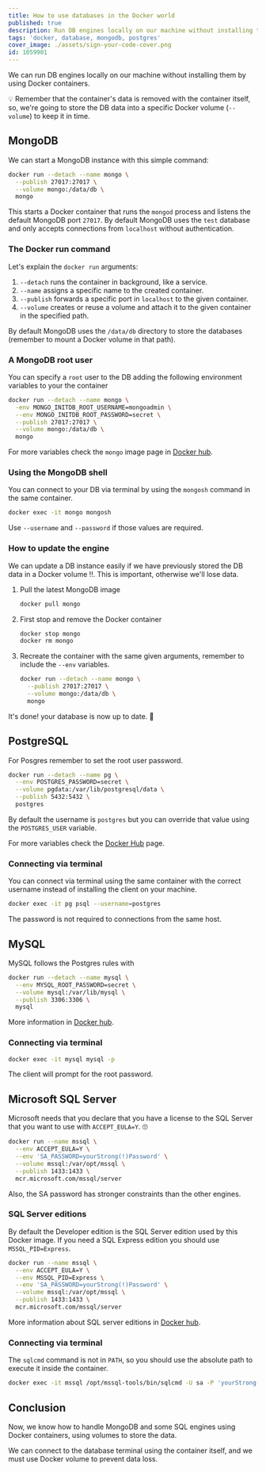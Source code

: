 ```yaml
---
title: How to use databases in the Docker world
published: true
description: Run DB engines locally on our machine without installing them by using Docker containers.
tags: 'docker, database, mongodb, postgres'
cover_image: ./assets/sign-your-code-cover.png
id: 1059901
---
```


We can run DB engines locally on our machine without installing them by using Docker containers.

💡 Remember that the container's data is removed with the container itself, so, we're going to store the DB data into a specific Docker volume (`--volume`) to keep it in time.

## MongoDB

We can start a MongoDB instance with this simple command:

```bash
docker run --detach --name mongo \
  --publish 27017:27017 \
  --volume mongo:/data/db \
  mongo
```

This starts a Docker container that runs the `mongod` process and listens the default MongoDB port `27017`. By default MongoDB uses the `test` database and only accepts connections from `localhost` without authentication.

### The Docker run command

Let's explain the `docker run` arguments:

1. `--detach` runs the container in background, like a service.
2. `--name` assigns a specific name to the created container.
3. `--publish` forwards a specific port in `localhost` to the given container.
4. `--volume` creates or reuse a volume and attach it to the given container in the specified path.

By default MongoDB uses the `/data/db` directory to store the databases (remember to mount a Docker volume in that path).

### A MongoDB root user

You can specify a `root` user to the DB adding the following environment variables to your the container

```bash
docker run --detach --name mongo \
  -env MONGO_INITDB_ROOT_USERNAME=mongoadmin \
  --env MONGO_INITDB_ROOT_PASSWORD=secret \
  --publish 27017:27017 \
  --volume mongo:/data/db \
  mongo
```

For more variables check the `mongo` image page in [Docker hub](https://hub.docker.com/_/mongo).

### Using the MongoDB shell

You can connect to your DB via terminal by using the `mongosh` command in the same container.

```bash
docker exec -it mongo mongosh
```

Use `--username` and `--password` if those values are required.

### How to update the engine

We can update a DB instance easily if we have previously stored the DB data in a Docker volume ‼️. This is important, otherwise we'll lose data.

1. Pull the latest MongoDB image

    ```bash
    docker pull mongo
    ```

1. First stop and remove the Docker container

    ```bash
    docker stop mongo
    docker rm mongo
    ```

1. Recreate the container with the same given arguments, remember to include the `--env` variables.

    ```bash
    docker run --detach --name mongo \
      --publish 27017:27017 \
      --volume mongo:/data/db \
      mongo
    ```

It's done! your database is now up to date. 🙌

## PostgreSQL

For Posgres remember to set the root user password.

```bash
docker run --detach --name pg \
  --env POSTGRES_PASSWORD=secret \
  --volume pgdata:/var/lib/postgresql/data \
  --publish 5432:5432 \
  postgres
```

By default the username is `postgres` but you can override that value using the `POSTGRES_USER` variable.

For more variables check the [Docker Hub](https://hub.docker.com/_/postgres) page.

### Connecting via terminal

You can connect via terminal using the same container with the correct username instead of installing the client on your machine.

```bash
docker exec -it pg psql --username=postgres
```

The password is not required to connections from the same host.

## MySQL

MySQL follows the Postgres rules with

```bash
docker run --detach --name mysql \
  --env MYSQL_ROOT_PASSWORD=secret \
  --volume mysql:/var/lib/mysql \
  --publish 3306:3306 \
  mysql
```

More information in [Docker hub](https://hub.docker.com/_/mysql).

### Connecting via terminal

```bash
docker exec -it mysql mysql -p
```

The client will prompt for the root password.

## Microsoft SQL Server

Microsoft needs that you declare that you have a license to the SQL Server that you want to use with `ACCEPT_EULA=Y`. 🙄

```bash
docker run --name mssql \
  --env ACCEPT_EULA=Y \
  --env 'SA_PASSWORD=yourStrong(!)Password' \
  --volume mssql:/var/opt/mssql \
  --publish 1433:1433 \
  mcr.microsoft.com/mssql/server
```

Also, the SA password has stronger constraints than the other engines.

### SQL Server editions

By default the Developer edition is the SQL Server edition used by this Docker image. If you need a SQL Express edition you should use `MSSQL_PID=Express`.

```bash
docker run --name mssql \
  --env ACCEPT_EULA=Y \
  --env MSSQL_PID=Express \
  --env 'SA_PASSWORD=yourStrong(!)Password' \
  --volume mssql:/var/opt/mssql \
  --publish 1433:1433 \
  mcr.microsoft.com/mssql/server
```

More information about SQL server editions in [Docker hub](https://hub.docker.com/_/microsoft-mssql-server).

### Connecting via terminal

The `sqlcmd` command is not in `PATH`, so you should use the absolute path to execute it inside the container.

```bash
docker exec -it mssql /opt/mssql-tools/bin/sqlcmd -U sa -P 'yourStrong(!)Password'
```

## Conclusion

Now, we know how to handle MongoDB and some SQL engines using Docker containers, using volumes to store the data.

We can connect to the database terminal using the container itself, and we must use Docker volume to prevent data loss.
